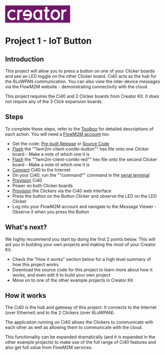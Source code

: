 ![Creator Logo](../creatorlogo.png)

# Project 1 - IoT Button

## Introduction

This project will allow you to press a button on one of your Clicker boards and see an LED toggle on the other Clicker board. Ci40 acts as the hub for the 6LoWPAN communication. You can also view the inter-device messages via the FlowM2M website - demonstrating connectivity with the cloud.

This project requires the Ci40 and 2 Clicker boards from Creator Kit. It does not require any of the 3 Click expansion boards.

## Steps

To complete these steps, refer to the [Toolbox](Toolbox.md) for detailed descriptions of each action. You will need a [FlowM2M account](Toolbox.md#creating-a-flowm2m-account) too.

* Get the code: [Pre-built Release](http://github.com/creatorkit) or [Source Code](http://github.com/creatorkit)
* [Flash](Toolbox.md#programming-a-6lowpan-clicker) the ""lwm2m-client-contiki-button"" hex file onto one Clicker board - Make a note of which one it is
* [Flash](Toolbox.md#programming-a-6lowpan-clicker) the ""lwm2m-client-contiki-led"" hex file onto the second Clicker board - Make a note of which one it is
* [Connect](Toolbox.md#connecting-ci40-to-the-internet) Ci40 to the Internet
* On your Ci40, run the ""command"" command in the [serial terminal](Toolbox.md#connecting-to-ci40-via-serial)
* [Provision](Toolbox.md#provisioning-ci40) Ci40
* Power on both Clicker boards
* [Provision](Toolbox.md#provisioning-clicker) the Clickers via the Ci40 web interface
* Press the button on the Button Clicker and observe the LED on the LED Clicker
* Log into your FlowM2M account and navigate to the Message Viewer - Observe it when you press the Button

## What's next?

We highly recommend you start by doing the first 2 points below. This will aid you in building your own projects and making the most of your Creator Kit.

* Check the "How it works" section below for a high level summary of how this project works
* Download the source code for this project to learn more about how it works, and even edit it to build your own project
* Move on to one of the other example projects in Creator Kit

## How it works

The Ci40 is the hub and gateway of this project. It connects to the Internet (over Ethernet) and to the 2 Clickers (over 6LoWPAN).

The application running on Ci40 allows the Clickers to communicate with each other as well as allowing them to communicate with the cloud.

This functionality can be expanded dramatically (and it is expanded in the other example projects) to make use of the full range of Ci40 features and also get full value from FlowM2M services.
